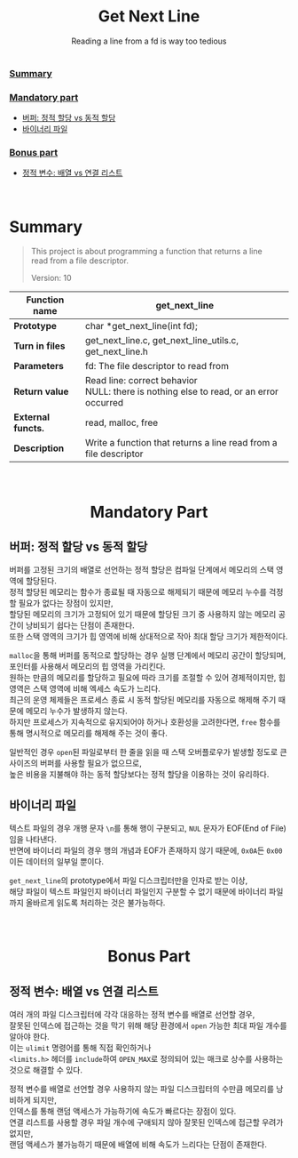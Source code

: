<h1 align="center">Get Next Line</h1>

<div align="center">Reading a line from a fd is way too tedious</div>

<br/>

### [Summary](#Summary-1)

### [Mandatory part](#Mandatory-part-1)

- [버퍼: 정적 할당 vs 동적 할당](#버퍼-정적-할당-vs-동적-할당)
- [바이너리 파일](#바이너리-파일)

### [Bonus part](#Bonus-part-1)

- [정적 변수: 배열 vs 연결 리스트](#정적-변수-배열-vs-연결-리스트)

<br/>

# Summary

> This project is about programming a function that returns a line  
> read from a file descriptor.
> 
> Version: 10

| Function name        | get_next_line                                                                             |
| -------------------- | ----------------------------------------------------------------------------------------- |
| **Prototype**        | char *get_next_line(int fd);                                                              |
| **Turn in files**    | get_next_line.c, get_next_line_utils.c, get_next_line.h                                   |
| **Parameters**       | fd: The file descriptor to read from                                                      |
| **Return value**     | Read line: correct behavior<br/>NULL: there is nothing else to read, or an error occurred |
| **External functs.** | read, malloc, free                                                                        |
| **Description**      | Write a function that returns a line read from a file descriptor                          |

<br/>

<h1 align="center">Mandatory Part</h1>

## 버퍼: 정적 할당 vs 동적 할당

버퍼를 고정된 크기의 배열로 선언하는 정적 할당은 컴파일 단계에서 메모리의 스택 영역에 할당된다.  
정적 할당된 메모리는 함수가 종료될 때 자동으로 해제되기 때문에 메모리 누수를 걱정할 필요가 없다는 장점이 있지만,  
할당된 메모리의 크기가 고정되어 있기 때문에 할당된 크기 중 사용하지 않는 메모리 공간이 낭비되기 쉽다는 단점이 존재한다.  
또한 스택 영역의 크기가 힙 영역에 비해 상대적으로 작아 최대 할당 크기가 제한적이다.

`malloc`을 통해 버퍼를 동적으로 할당하는 경우 실행 단계에서 메모리 공간이 할당되며, 포인터를 사용해서 메모리의 힙 영역을 가리킨다.  
원하는 만큼의 메모리를 할당하고 필요에 따라 크기를 조절할 수 있어 경제적이지만, 힙 영역은 스택 영역에 비해 엑세스 속도가 느리다.  
최근의 운영 체제들은 프로세스 종료 시 동적 할당된 메모리를 자동으로 해제해 주기 때문에 메모리 누수가 발생하지 않는다.  
하지만 프로세스가 지속적으로 유지되어야 하거나 호환성을 고려한다면, `free` 함수를 통해 명시적으로 메모리를 해제해 주는 것이 좋다.

일반적인 경우 `open`된 파일로부터 한 줄을 읽을 때 스택 오버플로우가 발생할 정도로 큰 사이즈의 버퍼를 사용할 필요가 없으므로,  
높은 비용을 지불해야 하는 동적 할당보다는 정적 할당을 이용하는 것이 유리하다.

## 바이너리 파일

텍스트 파일의 경우 개행 문자 `\n`를 통해 행이 구분되고, `NUL` 문자가 EOF(End of File)임을 나타낸다.  
반면에 바이너리 파일의 경우 행의 개념과 EOF가 존재하지 않기 때문에, `0x0A`든 `0x00`이든 데이터의 일부일 뿐이다.

`get_next_line`의 prototype에서 파일 디스크립터만을 인자로 받는 이상,  
해당 파일이 텍스트 파일인지 바이너리 파일인지 구분할 수 없기 때문에 바이너리 파일까지 올바르게 읽도록 처리하는 것은 불가능하다.

<br/>

<h1 align="center">Bonus Part</h1>

## 정적 변수: 배열 vs 연결 리스트

여러 개의 파일 디스크립터에 각각 대응하는 정적 변수를 배열로 선언할 경우,  
잘못된 인덱스에 접근하는 것을 막기 위해 해당 환경에서 `open` 가능한 최대 파일 개수를 알아야 한다.  
이는 `ulimit` 명령어를 통해 직접 확인하거나  
`<limits.h>` 헤더를 `include`하여 `OPEN_MAX`로 정의되어 있는 매크로 상수를 사용하는 것으로 해결할 수 있다.

정적 변수를 배열로 선언할 경우 사용하지 않는 파일 디스크립터의 수만큼 메모리를 낭비하게 되지만,  
인덱스를 통해 랜덤 액세스가 가능하기에 속도가 빠르다는 장점이 있다.  
연결 리스트를 사용할 경우 파일 개수에 구애되지 않아 잘못된 인덱스에 접근할 우려가 없지만,  
랜덤 액세스가 불가능하기 때문에 배열에 비해 속도가 느리다는 단점이 존재한다.
